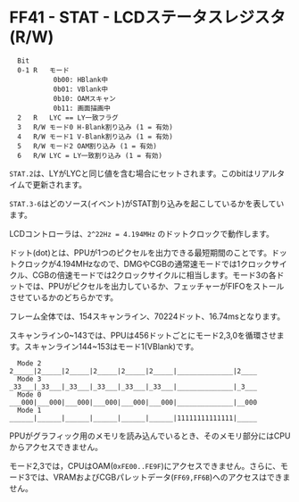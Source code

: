 # FF41 - STAT - LCDステータスレジスタ (R/W)

```
  Bit
  0-1 R   モード
           0b00: HBlank中
           0b01: VBlank中
           0b10: OAMスキャン
           0b11: 画面描画中
  2   R   LYC == LY一致フラグ
  3   R/W モード0 H-Blank割り込み (1 = 有効)
  4   R/W モード1 V-Blank割り込み (1 = 有効)
  5   R/W モード2 OAM割り込み (1 = 有効)
  6   R/W LYC = LY一致割り込み (1 = 有効)
```

`STAT.2`は、LYがLYCと同じ値を含む場合にセットされます。このbitはリアルタイムで更新されます。

`STAT.3-6`はどのソース(イベント)がSTAT割り込みを起こしているかを表しています。

LCDコントローラは、`2^22Hz = 4.194MHz` のドットクロックで動作します。

ドット(dot)とは、PPUが1つのピクセルを出力できる最短期間のことです。ドットクロックが4.194MHzなので、DMGやCGBの通常速モードでは1クロックサイクル、CGBの倍速モードでは2クロックサイクルに相当します。モード3の各ドットでは、PPUがピクセルを出力しているか、フェッチャーがFIFOをストールさせているかのどちらかです。

フレーム全体では、154スキャンライン、70224ドット、16.74msとなります。

スキャンライン0\~143では、PPUは456ドットごとにモード2,3,0を循環させます。スキャンライン144\~153はモード1(VBlank)です。

```
  Mode 2  2_____|2_____|2_____|2_____|2_____|2_____|______________|2____
  Mode 3  _33___|_33___|_33___|_33___|_33___|_33___|______________|_3___
  Mode 0  ___000|___000|___000|___000|___000|___000|______________|__000
  Mode 1  ______|______|______|______|______|______|11111111111111|_____
```

PPUがグラフィック用のメモリを読み込んでいるとき、そのメモリ部分にはCPUからアクセスできません。

モード2,3では，CPUはOAM(`0xFE00..FE9F`)にアクセスできません。さらに、モード3では、VRAMおよびCGBパレットデータ(`FF69,FF6B`)へのアクセスはできません。

